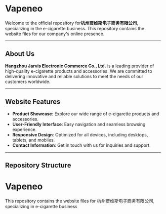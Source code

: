 # Vapeneo

Welcome to the official repository for ​**杭州贾维斯电子商务有限公司**, specializing in the e-cigarette business. This repository contains the website files for our company's online presence.

---

## ​**About Us**

**Hangzhou Jarvis Electronic Commerce Co., Ltd.** is a leading provider of high-quality e-cigarette products and accessories. We are committed to delivering innovative and reliable solutions to meet the needs of our customers worldwide.

---

## ​**Website Features**

- ​**Product Showcase**: Explore our wide range of e-cigarette products and accessories.
- ​**User-Friendly Interface**: Easy navigation and seamless browsing experience.
- ​**Responsive Design**: Optimized for all devices, including desktops, tablets, and mobiles.
- ​**Contact Information**: Get in touch with us for inquiries and support.

---

## ​**Repository Structure**
# Vapeneo
This repository contains the website files for 杭州贾维斯电子商务有限公司, specializing in e-cigarette business
